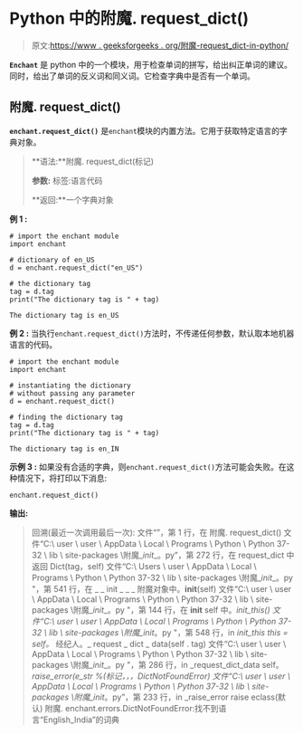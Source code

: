 # Python 中的附魔. request_dict()

> 原文:[https://www . geeksforgeeks . org/附魔-request_dict-in-python/](https://www.geeksforgeeks.org/enchant-request_dict-in-python/)

**`Enchant`** 是 python 中的一个模块，用于检查单词的拼写，给出纠正单词的建议。同时，给出了单词的反义词和同义词。它检查字典中是否有一个单词。

## 附魔. request_dict()

**`enchant.request_dict()`** 是`enchant`模块的内置方法。它用于获取特定语言的字典对象。

> **语法:**附魔. request_dict(标记)
> 
> **参数:**
> 标签:语言代码
> 
> **返回:**一个字典对象

**例 1 :**

```
# import the enchant module
import enchant

# dictionary of en_US
d = enchant.request_dict("en_US")

# the dictionary tag
tag = d.tag
print("The dictionary tag is " + tag)
```

```
The dictionary tag is en_US

```

**例 2 :** 当执行`enchant.request_dict()`方法时，不传递任何参数，默认取本地机器语言的代码。

```
# import the enchant module
import enchant

# instantiating the dictionary 
# without passing any parameter
d = enchant.request_dict()

# finding the dictionary tag
tag = d.tag
print("The dictionary tag is " + tag)
```

```
The dictionary tag is en_IN

```

**示例 3 :** 如果没有合适的字典，则`enchant.request_dict()`方法可能会失败。在这种情况下，将打印以下消息:

```
enchant.request_dict()
```

**输出:**

> 回溯(最近一次调用最后一次):
> 文件“”，第 1 行，在
> 附魔. request_dict()
> 文件“C:\ user \ user \ AppData \ Local \ Programs \ Python \ Python 37-32 \ lib \ site-packages \附魔\__init__。py”，第 272 行，在 request_dict
> 中返回 Dict(tag，self)
> 文件“C:\ Users \ user \ AppData \ Local \ Programs \ Python \ Python 37-32 \ lib \ site-packages \附魔\__init__。py "，第 541 行，在 _ _ init _ _
> _ 附魔对象中。__init__(self)
> 文件“C:\ user \ user \ AppData \ Local \ Programs \ Python \ Python 37-32 \ lib \ site-packages \附魔\__init__。py "，第 144 行，在 __init__
> self 中。_init_this()
> 文件“C:\ user \ user \ AppData \ Local \ Programs \ Python \ Python 37-32 \ lib \ site-packages \附魔\__init__。py "，第 548 行，in _init_this
> this = self。_ 经纪人。_ request _ dict _ data(self . tag)
> 文件“C:\ user \ user \ AppData \ Local \ Programs \ Python \ Python 37-32 \ lib \ site-packages \附魔\__init__。py "，第 286 行，in _request_dict_data
> self。_raise_error(e_str %(标记，，，DictNotFoundError)
> 文件“C:\ user \ user \ AppData \ Local \ Programs \ Python \ Python 37-32 \ lib \ site-packages \附魔\__init__。py”，第 233 行，in _raise_error
> raise eclass(默认)
> 附魔. enchant.errors.DictNotFoundError:找不到语言“English_India”的词典